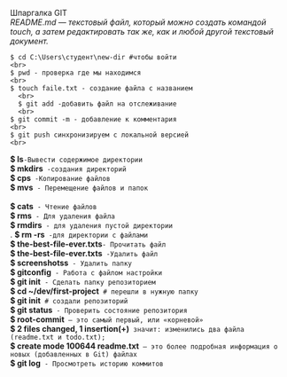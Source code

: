 Шпаргалка GIT
<br>
*README.md — текстовый файл, который можно создать командой touch, а затем редактировать так же, как и любой другой текстовый документ.*



```
$ cd C:\Users\студент\new-dir #чтобы войти
<br>
$ pwd - проверка где мы находимся
<br>
$ touch faile.txt - создание файла с названием
  <br>
  $ git add -добавить файл на отслеживание
  <br>
$ git commit -m - добавление к комментария
<br>
$ git push синхронизируем с локальной версией 
<br>
```
**$ ls**`-Вывести содержимое директории`
<br>
**$ mkdirs**` -создания директорий` 
<br>
**$ cps**` -Копирование файлов` 
<br>
**$ mvs**` - Перемещение файлов и папок`  
<br>
**$ cats**` - Чтение файлов` 
<br>
**$ rms**` - Для удаления файла`
<br>
**$ rmdirs**` - для удаления пустой директории`
<br>.
**$ rm -rs**` -для директории с файлами` 
<br>
**$ the-best-file-ever.txts**` - Прочитать файл `
<br>
**$ the-best-file-ever.txts**` -Удалить файл` 
<br>
**$ screenshotss**` - Удалить папку` 
<br>
**$ gitconfig**` - Работа с файлом настройки`
<br>
**$ git init**` - Сделать папку репозиторием` 
<br>
**$ cd ~/dev/first-project**` # перешли в нужную папку`
<br>
**$ git init**` # создали репозиторий` 
<br>
**$ git status**` - Проверить состояние репозитория` 
<br>
**$ root-commit**` — это самый первый, или «корневой»` 
<br>
**$ 2 files changed, 1 insertion(+)**` значит: изменились два файла (readme.txt и todo.txt);`
<br>
**$ create mode 100644 readme.txt**` — это более подробная информация о новых (добавленных в Git) файлах`
<br>
**$ git log**` - Просмотреть историю коммитов`
